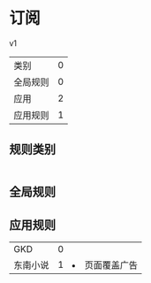 # 订阅

v1

|||
| - |:-:|
|类别|0|
|全局规则|0|
|应用|2|
|应用规则|1|

## 规则类别

|||
| - |:-:|


## 全局规则



## 应用规则

||||
| - |:-:|-|
|GKD|0||
|东南小说|1|<li>页面覆盖广告|
